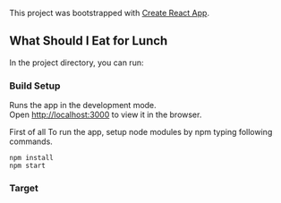 This project was bootstrapped with [Create React App](https://github.com/facebook/create-react-app).

## What Should I Eat for Lunch 

In the project directory, you can run:

### Build Setup
Runs the app in the development mode.<br />
Open [http://localhost:3000](http://localhost:3000) to view it in the browser.

First of all To run the app, setup node modules by npm typing following commands.
```$xslt
npm install
npm start
```


### Target 







